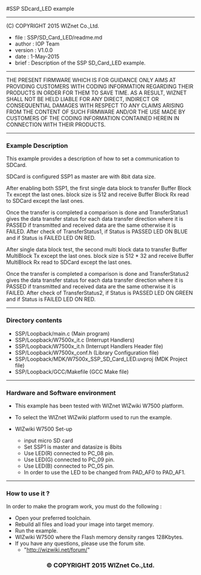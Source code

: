 #SSP SDcard_LED example
******************************************************************************
(C) COPYRIGHT 2015 WIZnet Co.,Ltd.

  * file    : SSP/SD_Card_LED/readme.md
  * author  : IOP Team
  * version : V1.0.0
  * date    : 1-May-2015
  * brief   : Description of the SSP SD_Card_LED example.
******************************************************************************
THE PRESENT FIRMWARE WHICH IS FOR GUIDANCE ONLY AIMS AT PROVIDING CUSTOMERS WITH CODING INFORMATION REGARDING THEIR PRODUCTS IN ORDER FOR THEM TO SAVE TIME. AS A RESULT, WIZNET SHALL NOT BE HELD LIABLE FOR ANY DIRECT, INDIRECT OR CONSEQUENTIAL DAMAGES WITH RESPECT TO ANY CLAIMS ARISING FROM THE CONTENT OF SUCH FIRMWARE AND/OR THE USE MADE BY CUSTOMERS OF THE CODING INFORMATION CONTAINED HEREIN IN CONNECTION WITH THEIR PRODUCTS.
******************************************************************************

### Example Description

This example provides a description of how to set a communication to SDCard.

SDCard is configured SSP1 as master are with 8bit data size.

After enabling both SSP1, the first single data block to transfer Buffer Block Tx except the last ones.
block size is 512 and receive Buffer Block Rx read to SDCard except the last ones.

Once the transfer is completed a comparison is done and TransferStatus1 gives the data transfer status for each data transfer direction where it is PASSED if transmitted and received data are the same otherwise it is FAILED.
After check of TransferStatus1, if Status is PASSED LED ON BLUE and if Status is FAILED LED ON RED.

After single data block test, the second multi block data to transfer Buffer MultiBlock Tx except the last ones.
block size is 512 * 32 and receive Buffer MultiBlock Rx read to SDCard except the last ones.

Once the transfer is completed a comparison is done and TransferStatus2 gives the data transfer status for each data transfer direction where it is PASSED if transmitted and received data are the same otherwise it is FAILED.
After check of TransferStatus2, if Status is PASSED LED ON GREEN and if Status is FAILED LED ON RED.

______________________________________________________________________________

### Directory contents

  - SSP/Loopback/main.c                                   (Main program)
  - SSP/Loopback/W7500x_it.c                              (Interrupt Handlers)
  - SSP/Loopback/W7500x_it.h                              (Interrupt Handlers Header file)
  - SSP/Loopback/W7500x_conf.h                            (Library Configuration file)
  - SSP/Loopback/MDK/W7500x_SSP_SD_Card_LED.uvproj        (MDK Project file)
  - SSP/Loopback/GCC/Makefile                             (GCC Make file)
______________________________________________________________________________

### Hardware and Software environment

  - This example has been tested with WIZnet WIZwiki W7500 platform.
  - To select the WIZnet WIZwiki platform used to run the example.

  - WIZwiki W7500 Set-up
    - input micro SD card
    - Set SSP1 is master and datasize is 8bits
    - Use LED(R) connected to PC_08 pin.
    - Use LED(G) connected to PC_09 pin.
    - Use LED(B) connected to PC_05 pin.
    - In order to use the LED to be changed from PAD_AF0 to PAD_AF1.
______________________________________________________________________________

### How to use it ?

In order to make the program work, you must do the following :

 - Open your preferred toolchain.
 - Rebuild all files and load your image into target memory.
 - Run the example.
 - WIZwiki W7500 where the Flash memory density ranges 128Kbytes.
 - If you have any questions, please use the forum site.
   - "http://wizwiki.net/forum/"

<h3><center>&copy; COPYRIGHT 2015 WIZnet Co.,Ltd.</center></h3>
